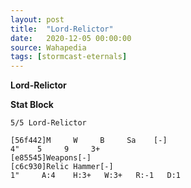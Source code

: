 ```yaml
---
layout: post
title:  "Lord-Relictor"
date:   2020-12-05 00:00:00
source: Wahapedia
tags: [stormcast-eternals]
---
```


**Lord-Relictor**

**Stat Block**
```
5/5 Lord-Relictor
```

```
[56f442]M     W     B     Sa    [-]
4"    5     9     3+    
[e85545]Weapons[-]
[c6c930]Relic Hammer[-]
1"     A:4    H:3+   W:3+   R:-1   D:1   
```
    